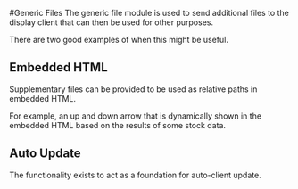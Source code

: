 <!--toc=widgets-->
#Generic Files
The generic file module is used to send additional files to the display client that can then be used for other purposes.

There are two good examples of when this might be useful.

## Embedded HTML
Supplementary files can be provided to be used as relative paths in embedded HTML.

For example, an up and down arrow that is dynamically shown in the embedded HTML based on the results of some stock data.

## Auto Update
The functionality exists to act as a foundation for auto-client update.

